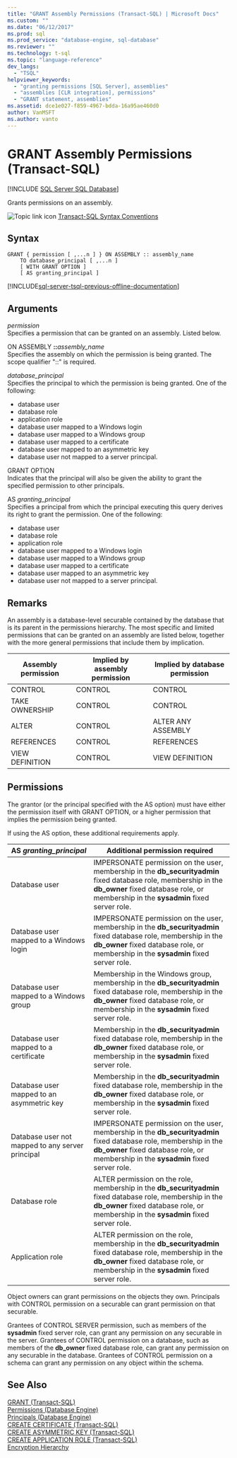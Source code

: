 ```yaml
---
title: "GRANT Assembly Permissions (Transact-SQL) | Microsoft Docs"
ms.custom: ""
ms.date: "06/12/2017"
ms.prod: sql
ms.prod_service: "database-engine, sql-database"
ms.reviewer: ""
ms.technology: t-sql
ms.topic: "language-reference"
dev_langs: 
  - "TSQL"
helpviewer_keywords: 
  - "granting permissions [SQL Server], assemblies"
  - "assemblies [CLR integration], permissions"
  - "GRANT statement, assemblies"
ms.assetid: dce1e027-f859-4967-bdda-16a95ae460d0
author: VanMSFT
ms.author: vanto
---
```

# GRANT Assembly Permissions (Transact-SQL)
[!INCLUDE [SQL Server SQL Database](../../includes/applies-to-version/sql-asdb.md)]

  Grants permissions on an assembly.  
  
 ![Topic link icon](../../database-engine/configure-windows/media/topic-link.gif "Topic link icon") [Transact-SQL Syntax Conventions](../../t-sql/language-elements/transact-sql-syntax-conventions-transact-sql.md)  
  
## Syntax  
  
```syntaxsql
GRANT { permission [ ,...n ] } ON ASSEMBLY :: assembly_name  
    TO database_principal [ ,...n ]  
    [ WITH GRANT OPTION ]  
    [ AS granting_principal ]  
```  
  
[!INCLUDE[sql-server-tsql-previous-offline-documentation](../../includes/sql-server-tsql-previous-offline-documentation.md)]

## Arguments
 *permission*  
 Specifies a permission that can be granted on an assembly. Listed below.  
  
 ON ASSEMBLY **::**_assembly_name_  
 Specifies the assembly on which the permission is being granted. The scope qualifier "::" is required.  
  
 *database_principal*  
 Specifies the principal to which the permission is being granted. One of the following:  
  
-   database user  
-   database role  
-   application role  
-   database user mapped to a Windows login  
-   database user mapped to a Windows group  
-   database user mapped to a certificate  
-   database user mapped to an asymmetric key  
-   database user not mapped to a server principal.  
  
GRANT OPTION  
 Indicates that the principal will also be given the ability to grant the specified permission to other principals.  
  
AS *granting_principal*  
 Specifies a principal from which the principal executing this query derives its right to grant the permission. One of the following:  
  
-   database user  
-   database role  
-   application role  
-   database user mapped to a Windows login  
-   database user mapped to a Windows group  
-   database user mapped to a certificate  
-   database user mapped to an asymmetric key  
-   database user not mapped to a server principal.  
  
## Remarks  
 An assembly is a database-level securable contained by the database that is its parent in the permissions hierarchy. The most specific and limited permissions that can be granted on an assembly are listed below, together with the more general permissions that include them by implication.  
  
|Assembly permission|Implied by assembly permission|Implied by database permission|  
|-------------------------|------------------------------------|------------------------------------|  
|CONTROL|CONTROL|CONTROL|  
|TAKE OWNERSHIP|CONTROL|CONTROL|  
|ALTER|CONTROL|ALTER ANY ASSEMBLY|  
|REFERENCES|CONTROL|REFERENCES|  
|VIEW DEFINITION|CONTROL|VIEW DEFINITION|  
  
## Permissions  
 The grantor (or the principal specified with the AS option) must have either the permission itself with GRANT OPTION, or a higher permission that implies the permission being granted.  
  
 If using the AS option, these additional requirements apply.  
  
|AS *granting_principal*|Additional permission required|  
|------------------------------|------------------------------------|  
|Database user|IMPERSONATE permission on the user, membership in the **db_securityadmin** fixed database role, membership in the **db_owner** fixed database role, or membership in the **sysadmin** fixed server role.|  
|Database user mapped to a Windows login|IMPERSONATE permission on the user, membership in the **db_securityadmin** fixed database role, membership in the **db_owner** fixed database role, or membership in the **sysadmin** fixed server role.|  
|Database user mapped to a Windows group|Membership in the Windows group, membership in the **db_securityadmin** fixed database role, membership in the **db_owner** fixed database role, or membership in the **sysadmin** fixed server role.|  
|Database user mapped to a certificate|Membership in the **db_securityadmin** fixed database role, membership in the **db_owner** fixed database role, or membership in the **sysadmin** fixed server role.|  
|Database user mapped to an asymmetric key|Membership in the **db_securityadmin** fixed database role, membership in the **db_owner** fixed database role, or membership in the **sysadmin** fixed server role.|  
|Database user not mapped to any server principal|IMPERSONATE permission on the user, membership in the **db_securityadmin** fixed database role, membership in the **db_owner** fixed database role, or membership in the **sysadmin** fixed server role.|  
|Database role|ALTER permission on the role, membership in the **db_securityadmin** fixed database role, membership in the **db_owner** fixed database role, or membership in the **sysadmin** fixed server role.|  
|Application role|ALTER permission on the role, membership in the **db_securityadmin** fixed database role, membership in the **db_owner** fixed database role, or membership in the **sysadmin** fixed server role.|  
  
 Object owners can grant permissions on the objects they own. Principals with CONTROL permission on a securable can grant permission on that securable.  
  
 Grantees of CONTROL SERVER permission, such as members of the **sysadmin** fixed server role, can grant any permission on any securable in the server. Grantees of CONTROL permission on a database, such as members of the **db_owner** fixed database role, can grant any permission on any securable in the database. Grantees of CONTROL permission on a schema can grant any permission on any object within the schema.  
  
## See Also  
 [GRANT &#40;Transact-SQL&#41;](../../t-sql/statements/grant-transact-sql.md)   
 [Permissions &#40;Database Engine&#41;](../../relational-databases/security/permissions-database-engine.md)   
 [Principals &#40;Database Engine&#41;](../../relational-databases/security/authentication-access/principals-database-engine.md)   
 [CREATE CERTIFICATE &#40;Transact-SQL&#41;](../../t-sql/statements/create-certificate-transact-sql.md)   
 [CREATE ASYMMETRIC KEY &#40;Transact-SQL&#41;](../../t-sql/statements/create-asymmetric-key-transact-sql.md)   
 [CREATE APPLICATION ROLE &#40;Transact-SQL&#41;](../../t-sql/statements/create-application-role-transact-sql.md)   
 [Encryption Hierarchy](../../relational-databases/security/encryption/encryption-hierarchy.md)  
  
  
